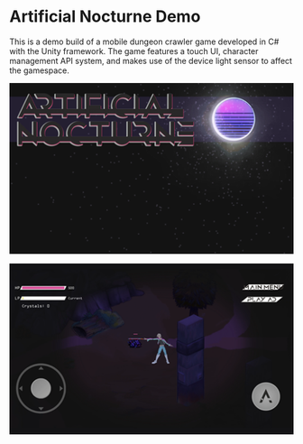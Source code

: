 # Artificial Nocturne Demo

This is a demo build of a mobile dungeon crawler game developed in C# with the Unity framework. The game features a touch UI, character management API system, and makes use of the device light sensor to affect the gamespace. 

![Artificial Nocturne 1](/ArtificialNocturne/SampleImgs/main.png)


![Artificial Nocturne 2](/ArtificialNocturne/SampleImgs/game.png)
